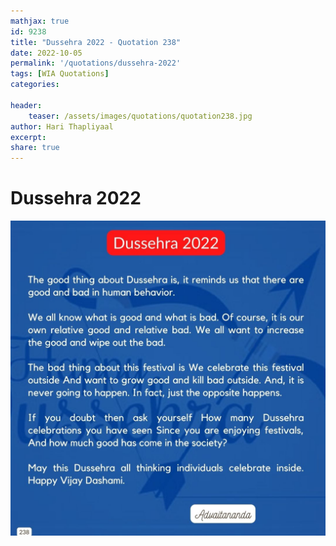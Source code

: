 ```yaml
---
mathjax: true
id: 9238
title: "Dussehra 2022 - Quotation 238"
date: 2022-10-05
permalink: '/quotations/dussehra-2022'
tags: [WIA Quotations] 
categories: 

header:
    teaser: /assets/images/quotations/quotation238.jpg
author: Hari Thapliyaal 
excerpt:
share: true 
---
```


# Dussehra 2022 

![Dussehra 2022](/assets/images/quotations/quotation238.jpg)
